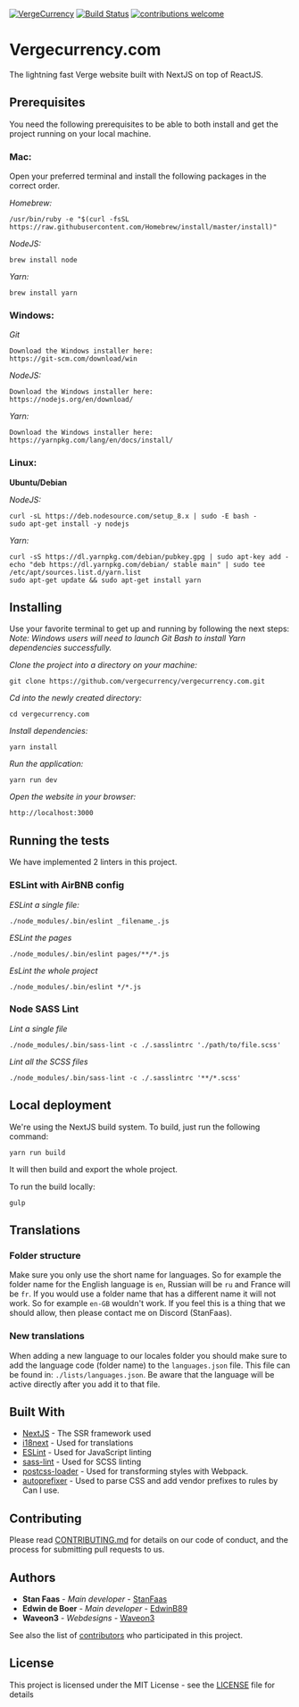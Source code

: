 [![VergeCurrency](https://raw.githubusercontent.com/vergecurrency/vergecurrency.com/master/static/img/verge-github-badge.png)](https://github.com/vergecurrency/vergecurrency.com)
[![Build Status](https://travis-ci.org/vergecurrency/vergecurrency.com.svg?branch=master)](https://travis-ci.org/vergecurrency/vergecurrency.com) [![contributions welcome](https://img.shields.io/badge/contributions-welcome-brightgreen.svg?style=flat)](https://github.com/vergecurrency/vergecurrency.com)

# Vergecurrency.com

The lightning fast Verge website built with NextJS on top of ReactJS.

## Prerequisites

You need the following prerequisites to be able to both install and get the project running on your local machine.

### Mac:

Open your preferred terminal and install the following packages in the correct order.

_Homebrew:_
```
/usr/bin/ruby -e "$(curl -fsSL https://raw.githubusercontent.com/Homebrew/install/master/install)"
```

_NodeJS:_
```
brew install node
```

_Yarn:_
```
brew install yarn
```

### Windows:

_Git_
```
Download the Windows installer here:
https://git-scm.com/download/win
```

_NodeJS:_
```
Download the Windows installer here:
https://nodejs.org/en/download/
```

_Yarn:_
```
Download the Windows installer here:
https://yarnpkg.com/lang/en/docs/install/
```

### Linux:

**Ubuntu/Debian**

_NodeJS:_

```
curl -sL https://deb.nodesource.com/setup_8.x | sudo -E bash -
sudo apt-get install -y nodejs
```

_Yarn:_

```
curl -sS https://dl.yarnpkg.com/debian/pubkey.gpg | sudo apt-key add -
echo "deb https://dl.yarnpkg.com/debian/ stable main" | sudo tee /etc/apt/sources.list.d/yarn.list
sudo apt-get update && sudo apt-get install yarn
```

## Installing

Use your favorite terminal to get up and running by following the next steps:
_Note: Windows users will need to launch Git Bash to install Yarn dependencies successfully._

_Clone the project into a directory on your machine:_

```
git clone https://github.com/vergecurrency/vergecurrency.com.git
```

_Cd into the newly created directory:_

```
cd vergecurrency.com
```

_Install dependencies:_

```
yarn install
```

_Run the application:_

```
yarn run dev
```

_Open the website in your browser:_

```
http://localhost:3000
```

## Running the tests

We have implemented 2 linters in this project.

### ESLint with AirBNB config

_ESLint a single file:_

```
./node_modules/.bin/eslint _filename_.js
```

_ESLint the pages_

```
./node_modules/.bin/eslint pages/**/*.js
```

_EsLint the whole project_

```
./node_modules/.bin/eslint */*.js
```

### Node SASS Lint

_Lint a single file_

```
./node_modules/.bin/sass-lint -c ./.sasslintrc './path/to/file.scss'
```

_Lint all the SCSS files_

```
./node_modules/.bin/sass-lint -c ./.sasslintrc '**/*.scss'
```

## Local deployment

We're using the NextJS build system. To build, just run the following command:

```
yarn run build
```

It will then build and export the whole project.

To run the build locally:

```
gulp
```

## Translations

### Folder structure
Make sure you only use the short name for languages. So for example the folder name for the English language is `en`, Russian will be `ru` and France will be `fr`. If you would use a folder name that has a different name it will not work. So for example `en-GB` wouldn't work. If you feel this is a thing that we should allow, then please contact me on Discord (StanFaas).

### New translations
When adding a new language to our locales folder you should make sure to add the language code (folder name) to the `languages.json` file.
This file can be found in: `./lists/languages.json`. Be aware that the language will be active directly after you add it to that file.

## Built With

* [NextJS](https://github.com/zeit/next.js/) - The SSR framework used
* [i18next](https://www.i18next.com/) - Used for translations
* [ESLint](https://eslint.org/) - Used for JavaScript linting
* [sass-lint](https://github.com/sasstools/sass-lint) - Used for SCSS linting
* [postcss-loader](https://github.com/postcss/postcss-loader) - Used for transforming styles with Webpack.
* [autoprefixer](https://github.com/postcss/autoprefixer) - Used to parse CSS and add vendor prefixes to rules by Can I use.

## Contributing

Please read [CONTRIBUTING.md](CONTRIBUTING.md) for details on our code of conduct, and the process for submitting pull requests to us.

## Authors

* **Stan Faas** - *Main developer* - [StanFaas](https://github.com/StanFaas)
* **Edwin de Boer** - *Main developer* - [EdwinB89](https://github.com/EdwinB89)
* **Waveon3** - *Webdesigns* - [Waveon3](https://reddit.com/user/waveon3)

See also the list of [contributors](CONTRIBUTING.md) who participated in this project.

## License

This project is licensed under the MIT License - see the [LICENSE](LICENSE) file for details
